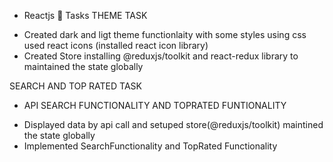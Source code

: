 - Reactjs 🚀 Tasks
  THEME TASK

* Created dark and ligt theme functionlaity with some styles using css used react icons (installed react icon library)
* Created Store installing @reduxjs/toolkit and react-redux library to     maintained the state globally

SEARCH AND TOP RATED TASK

- API SEARCH FUNCTIONALITY AND TOPRATED FUNTIONALITY

* Displayed data by api call and setuped store(@reduxjs/toolkit) maintined  the state globally
* Implemented SearchFunctionality and TopRated Functionality

